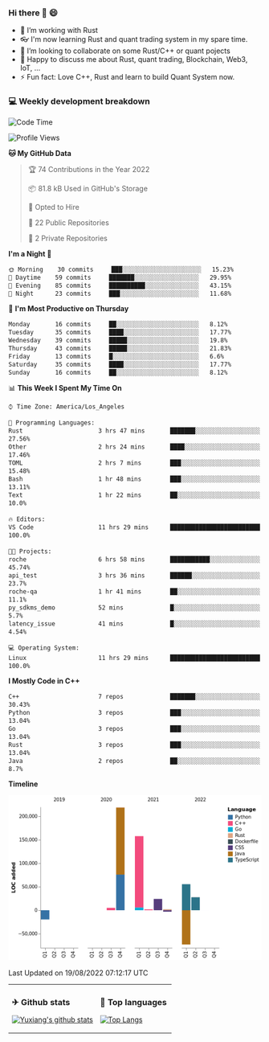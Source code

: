 ### Hi there 👋 😄

- 🔭 I’m working with Rust
- 👓 I'm now learning Rust and quant trading system in my spare time.
- 👯 I’m looking to collaborate on some Rust/C++ or quant pojects
- 💬 Happy to discuss me about Rust, quant trading, Blockchain, Web3, IoT, ...
- ⚡ Fun fact: Love C++, Rust and learn to build Quant System now.



<table>
<tr>
<td valign="top" width="54%">

### ✈ Github stats

[![Yuxiang's github stats](https://github-readme-stats.vercel.app/api?username=Taowyoo&show_icons=true&line_height=21&show_icons=true&theme=tokyonight)](https://github.com/anuraghazra/github-readme-stats)

</td>

<td valign="top" width="46%">

### 📕 Top languages

[![Top Langs](https://github-readme-stats.vercel.app/api/top-langs/?username=Taowyoo&show_icons=true&layout=compact&theme=vue)](https://github.com/anuraghazra/github-readme-stats)

</td>
</tr>

### 💻 Weekly development breakdown

<!--START_SECTION:waka-->
![Code Time](http://img.shields.io/badge/Code%20Time-506%20hrs%2031%20mins-blue)

![Profile Views](http://img.shields.io/badge/Profile%20Views-1-blue)

**🐱 My GitHub Data** 

> 🏆 74 Contributions in the Year 2022
 > 
> 📦 81.8 kB Used in GitHub's Storage 
 > 
> 💼 Opted to Hire
 > 
> 📜 22 Public Repositories 
 > 
> 🔑 2 Private Repositories  
 > 
**I'm a Night 🦉** 

```text
🌞 Morning    30 commits     ███░░░░░░░░░░░░░░░░░░░░░░   15.23% 
🌆 Daytime    59 commits     ███████░░░░░░░░░░░░░░░░░░   29.95% 
🌃 Evening    85 commits     ██████████░░░░░░░░░░░░░░░   43.15% 
🌙 Night      23 commits     ███░░░░░░░░░░░░░░░░░░░░░░   11.68%

```
📅 **I'm Most Productive on Thursday** 

```text
Monday       16 commits     ██░░░░░░░░░░░░░░░░░░░░░░░   8.12% 
Tuesday      35 commits     ████░░░░░░░░░░░░░░░░░░░░░   17.77% 
Wednesday    39 commits     █████░░░░░░░░░░░░░░░░░░░░   19.8% 
Thursday     43 commits     █████░░░░░░░░░░░░░░░░░░░░   21.83% 
Friday       13 commits     █░░░░░░░░░░░░░░░░░░░░░░░░   6.6% 
Saturday     35 commits     ████░░░░░░░░░░░░░░░░░░░░░   17.77% 
Sunday       16 commits     ██░░░░░░░░░░░░░░░░░░░░░░░   8.12%

```


📊 **This Week I Spent My Time On** 

```text
⌚︎ Time Zone: America/Los_Angeles

💬 Programming Languages: 
Rust                     3 hrs 47 mins       ███████░░░░░░░░░░░░░░░░░░   27.56% 
Other                    2 hrs 24 mins       ████░░░░░░░░░░░░░░░░░░░░░   17.46% 
TOML                     2 hrs 7 mins        ███░░░░░░░░░░░░░░░░░░░░░░   15.48% 
Bash                     1 hr 48 mins        ███░░░░░░░░░░░░░░░░░░░░░░   13.11% 
Text                     1 hr 22 mins        ██░░░░░░░░░░░░░░░░░░░░░░░   10.0%

🔥 Editors: 
VS Code                  11 hrs 29 mins      █████████████████████████   100.0%

🐱‍💻 Projects: 
roche                    6 hrs 58 mins       ███████████░░░░░░░░░░░░░░   45.74% 
api_test                 3 hrs 36 mins       ██████░░░░░░░░░░░░░░░░░░░   23.7% 
roche-qa                 1 hr 41 mins        ██░░░░░░░░░░░░░░░░░░░░░░░   11.1% 
py_sdkms_demo            52 mins             █░░░░░░░░░░░░░░░░░░░░░░░░   5.7% 
latency_issue            41 mins             █░░░░░░░░░░░░░░░░░░░░░░░░   4.54%

💻 Operating System: 
Linux                    11 hrs 29 mins      █████████████████████████   100.0%

```

**I Mostly Code in C++** 

```text
C++                      7 repos             ███████░░░░░░░░░░░░░░░░░░   30.43% 
Python                   3 repos             ███░░░░░░░░░░░░░░░░░░░░░░   13.04% 
Go                       3 repos             ███░░░░░░░░░░░░░░░░░░░░░░   13.04% 
Rust                     3 repos             ███░░░░░░░░░░░░░░░░░░░░░░   13.04% 
Java                     2 repos             ██░░░░░░░░░░░░░░░░░░░░░░░   8.7%

```


**Timeline**

![Chart not found](https://raw.githubusercontent.com/Taowyoo/Taowyoo/master/charts/bar_graph.png) 


 Last Updated on 19/08/2022 07:12:17 UTC
<!--END_SECTION:waka-->
